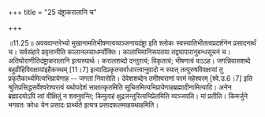 +++
title = "25 दंष्ट्राकरालानि च"

+++
  
  
॥11.25॥ अवयवान्तरेभ्यो मुखानामतिभीषणत्वव्यञ्जनायदंष्ट्रा इति श्लोकः
स्वस्यातिभीतत्वप्रदर्शनेन प्रसादनार्थं च। सर्वसंहारे प्रवृत्तानीति
कालानलसाधर्म्योक्तिः। कालाभिमानिरूपतया तद्व्यापारानुबन्धसूचनं
च। अतिघोराणीतिदंष्ट्राकरालानि इत्यस्यार्थः। करालशब्दो दन्तुरत्वं;
विकृतत्वं; भीषणत्वं वाऽऽह। जगन्निवासशब्दे बहुव्रीहिविवक्षायांइहैकस्थम्
\[11।7\] इत्यादिप्रकृतसर्वाधारत्वानुवादो न स्यात् तत्पुरुषविवक्षायां तु
प्रकृतैकार्थ्यमित्यभिप्रायेणाह -- जगतां निवासेति। देवेशशब्देन
तमीश्वराणां परमं महेश्वरम् \[श्वे.उ.6।7\] इति
श्रुतिप्रसिद्धसर्वेश्वरेश्वरत्वं यथोपदेशं साक्षात्कृतमिति
सूचितमित्यभिप्रायेणाहब्रह्मादीनामित्यादि। अनेन ब्रह्मादयोऽपि त्वां
वीक्षितुं न शक्नुवन्ति; किमुताहं क्षुद्रजन्तुरित्यभिप्रेतमिति
व्यञ्जयति। मां प्रतीति। किमर्जुने भगवतः क्रोधः येन प्रसादः प्रार्थ्यते
इत्यत्र प्रसादफलमाहयथाहमिति।  
  
